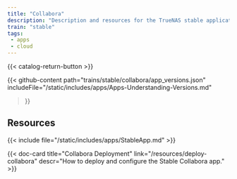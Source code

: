 ```yaml
---
title: "Collabora"
description: "Description and resources for the TrueNAS stable application called Collabora."
train: "stable"
tags:
 - apps
 - cloud
---
```


{{< catalog-return-button >}}

{{< github-content 
    path="trains/stable/collabora/app_versions.json"
	includeFile="/static/includes/apps/Apps-Understanding-Versions.md"
>}}

## Resources

{{< include file="/static/includes/apps/StableApp.md" >}}

<div class="docs-sections">

{{< doc-card title="Collabora Deployment" link="/resources/deploy-collabora"
descr="How to deploy and configure the Stable Collabora app." >}}

</div>